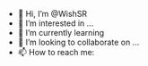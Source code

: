 - 👋 Hi, I’m @WishSR
- 👀 I’m interested in ...
- 🌱 I’m currently learning 
- 💞️ I’m looking to collaborate on ...
- 📫 How to reach me: 

<!---
WishSR/WishSR is a ✨ special ✨ repository because its `README.md` (this file) appears on your GitHub profile.
You can click the Preview link to take a look at your changes.
--->
